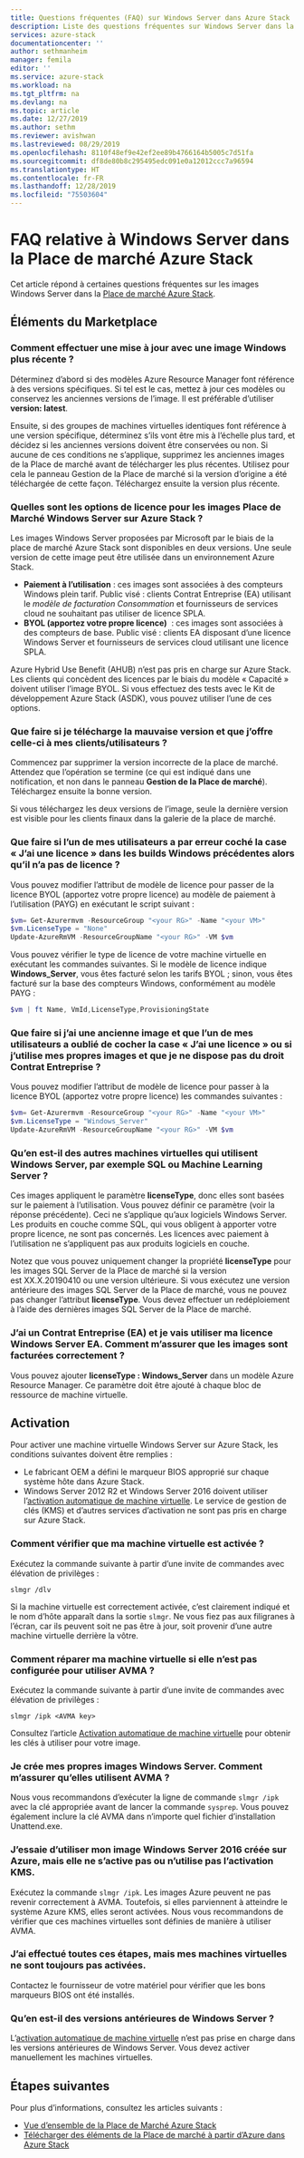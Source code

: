 ```yaml
---
title: Questions fréquentes (FAQ) sur Windows Server dans Azure Stack | Microsoft Docs
description: Liste des questions fréquentes sur Windows Server dans la Place de marché Azure Stack
services: azure-stack
documentationcenter: ''
author: sethmanheim
manager: femila
editor: ''
ms.service: azure-stack
ms.workload: na
ms.tgt_pltfrm: na
ms.devlang: na
ms.topic: article
ms.date: 12/27/2019
ms.author: sethm
ms.reviewer: avishwan
ms.lastreviewed: 08/29/2019
ms.openlocfilehash: 8110f48ef9e42ef2ee89b4766164b5005c7d51fa
ms.sourcegitcommit: df8de80b8c295495edc091e0a12012ccc7a96594
ms.translationtype: HT
ms.contentlocale: fr-FR
ms.lasthandoff: 12/28/2019
ms.locfileid: "75503604"
---
```

# <a name="windows-server-in-azure-stack-marketplace-faq"></a>FAQ relative à Windows Server dans la Place de marché Azure Stack

Cet article répond à certaines questions fréquentes sur les images Windows Server dans la [Place de marché Azure Stack](azure-stack-marketplace.md).

## <a name="marketplace-items"></a>Éléments du Marketplace

### <a name="how-do-i-update-to-a-newer-windows-image"></a>Comment effectuer une mise à jour avec une image Windows plus récente ?

Déterminez d’abord si des modèles Azure Resource Manager font référence à des versions spécifiques. Si tel est le cas, mettez à jour ces modèles ou conservez les anciennes versions de l’image. Il est préférable d’utiliser **version: latest**.

Ensuite, si des groupes de machines virtuelles identiques font référence à une version spécifique, déterminez s’ils vont être mis à l’échelle plus tard, et décidez si les anciennes versions doivent être conservées ou non. Si aucune de ces conditions ne s’applique, supprimez les anciennes images de la Place de marché avant de télécharger les plus récentes. Utilisez pour cela le panneau Gestion de la Place de marché si la version d’origine a été téléchargée de cette façon. Téléchargez ensuite la version plus récente.

### <a name="what-are-the-licensing-options-for-windows-server-marketplace-images-on-azure-stack"></a>Quelles sont les options de licence pour les images Place de Marché Windows Server sur Azure Stack ?

Les images Windows Server proposées par Microsoft par le biais de la place de marché Azure Stack sont disponibles en deux versions. Une seule version de cette image peut être utilisée dans un environnement Azure Stack.  

- **Paiement à l’utilisation** : ces images sont associées à des compteurs Windows plein tarif.
   Public visé : clients Contrat Entreprise (EA) utilisant le *modèle de facturation Consommation* et fournisseurs de services cloud ne souhaitant pas utiliser de licence SPLA.
- **BYOL (apportez votre propre licence)**  : ces images sont associées à des compteurs de base.
   Public visé : clients EA disposant d’une licence Windows Server et fournisseurs de services cloud utilisant une licence SPLA.

Azure Hybrid Use Benefit (AHUB) n’est pas pris en charge sur Azure Stack. Les clients qui concèdent des licences par le biais du modèle « Capacité » doivent utiliser l’image BYOL. Si vous effectuez des tests avec le Kit de développement Azure Stack (ASDK), vous pouvez utiliser l’une de ces options.

### <a name="what-if-i-downloaded-the-wrong-version-to-offer-my-tenantsusers"></a>Que faire si je télécharge la mauvaise version et que j’offre celle-ci à mes clients/utilisateurs ?

Commencez par supprimer la version incorrecte de la place de marché. Attendez que l’opération se termine (ce qui est indiqué dans une notification, et non dans le panneau **Gestion de la Place de marché**). Téléchargez ensuite la bonne version.

Si vous téléchargez les deux versions de l’image, seule la dernière version est visible pour les clients finaux dans la galerie de la place de marché.

### <a name="what-if-my-user-incorrectly-checked-the-i-have-a-license-box-in-previous-windows-builds-and-they-dont-have-a-license"></a>Que faire si l’un de mes utilisateurs a par erreur coché la case « J’ai une licence » dans les builds Windows précédentes alors qu’il n’a pas de licence ?

Vous pouvez modifier l’attribut de modèle de licence pour passer de la licence BYOL (apportez votre propre licence) au modèle de paiement à l’utilisation (PAYG) en exécutant le script suivant :

```powershell
$vm= Get-Azurermvm -ResourceGroup "<your RG>" -Name "<your VM>"
$vm.LicenseType = "None"
Update-AzureRmVM -ResourceGroupName "<your RG>" -VM $vm
```

Vous pouvez vérifier le type de licence de votre machine virtuelle en exécutant les commandes suivantes. Si le modèle de licence indique **Windows_Server**, vous êtes facturé selon les tarifs BYOL ; sinon, vous êtes facturé sur la base des compteurs Windows, conformément au modèle PAYG :

```powershell
$vm | ft Name, VmId,LicenseType,ProvisioningState
```

### <a name="what-if-i-have-an-older-image-and-my-user-forgot-to-check-the-i-have-a-license-box-or-we-use-our-own-images-and-we-do-have-enterprise-agreement-entitlement"></a>Que faire si j’ai une ancienne image et que l’un de mes utilisateurs a oublié de cocher la case « J’ai une licence » ou si j’utilise mes propres images et que je ne dispose pas du droit Contrat Entreprise ?

Vous pouvez modifier l’attribut de modèle de licence pour passer à la licence BYOL (apportez votre propre licence) les commandes suivantes :

```powershell
$vm= Get-Azurermvm -ResourceGroup "<your RG>" -Name "<your VM>"
$vm.LicenseType = "Windows_Server"
Update-AzureRmVM -ResourceGroupName "<your RG>" -VM $vm
```

### <a name="what-about-other-vms-that-use-windows-server-such-as-sql-or-machine-learning-server"></a>Qu’en est-il des autres machines virtuelles qui utilisent Windows Server, par exemple SQL ou Machine Learning Server ?

Ces images appliquent le paramètre **licenseType**, donc elles sont basées sur le paiement à l’utilisation. Vous pouvez définir ce paramètre (voir la réponse précédente). Ceci ne s’applique qu’aux logiciels Windows Server. Les produits en couche comme SQL, qui vous obligent à apporter votre propre licence, ne sont pas concernés. Les licences avec paiement à l’utilisation ne s’appliquent pas aux produits logiciels en couche.

Notez que vous pouvez uniquement changer la propriété **licenseType** pour les images SQL Server de la Place de marché si la version est XX.X.20190410 ou une version ultérieure. Si vous exécutez une version antérieure des images SQL Server de la Place de marché, vous ne pouvez pas changer l’attribut **licenseType**. Vous devez effectuer un redéploiement à l’aide des dernières images SQL Server de la Place de marché.

### <a name="i-have-an-enterprise-agreement-ea-and-will-be-using-my-ea-windows-server-license-how-do-i-make-sure-images-are-billed-correctly"></a>J’ai un Contrat Entreprise (EA) et je vais utiliser ma licence Windows Server EA. Comment m’assurer que les images sont facturées correctement ?

Vous pouvez ajouter **licenseType : Windows_Server** dans un modèle Azure Resource Manager. Ce paramètre doit être ajouté à chaque bloc de ressource de machine virtuelle.

## <a name="activation"></a>Activation

Pour activer une machine virtuelle Windows Server sur Azure Stack, les conditions suivantes doivent être remplies :

- Le fabricant OEM a défini le marqueur BIOS approprié sur chaque système hôte dans Azure Stack.
- Windows Server 2012 R2 et Windows Server 2016 doivent utiliser l’[activation automatique de machine virtuelle](/previous-versions/windows/it-pro/windows-server-2012-R2-and-2012/dn303421(v=ws.11)). Le service de gestion de clés (KMS) et d’autres services d’activation ne sont pas pris en charge sur Azure Stack.

### <a name="how-can-i-verify-that-my-virtual-machine-is-activated"></a>Comment vérifier que ma machine virtuelle est activée ?

Exécutez la commande suivante à partir d’une invite de commandes avec élévation de privilèges :

```shell
slmgr /dlv
```

Si la machine virtuelle est correctement activée, c’est clairement indiqué et le nom d’hôte apparaît dans la sortie `slmgr`. Ne vous fiez pas aux filigranes à l’écran, car ils peuvent soit ne pas être à jour, soit provenir d’une autre machine virtuelle derrière la vôtre.

### <a name="my-vm-is-not-set-up-to-use-avma-how-can-i-fix-it"></a>Comment réparer ma machine virtuelle si elle n’est pas configurée pour utiliser AVMA ?

Exécutez la commande suivante à partir d’une invite de commandes avec élévation de privilèges :

```shell
slmgr /ipk <AVMA key>
```

Consultez l’article [Activation automatique de machine virtuelle](/previous-versions/windows/it-pro/windows-server-2012-R2-and-2012/dn303421(v=ws.11)) pour obtenir les clés à utiliser pour votre image.

### <a name="i-create-my-own-windows-server-images-how-can-i-make-sure-they-use-avma"></a>Je crée mes propres images Windows Server. Comment m’assurer qu’elles utilisent AVMA ?

Nous vous recommandons d’exécuter la ligne de commande `slmgr /ipk` avec la clé appropriée avant de lancer la commande `sysprep`. Vous pouvez également inclure la clé AVMA dans n’importe quel fichier d’installation Unattend.exe.

### <a name="i-am-trying-to-use-my-windows-server-2016-image-created-on-azure-and-it-is-not-activating-or-using-kms-activation"></a>J’essaie d’utiliser mon image Windows Server 2016 créée sur Azure, mais elle ne s’active pas ou n’utilise pas l’activation KMS.

Exécutez la commande `slmgr /ipk`. Les images Azure peuvent ne pas revenir correctement à AVMA. Toutefois, si elles parviennent à atteindre le système Azure KMS, elles seront activées. Nous vous recommandons de vérifier que ces machines virtuelles sont définies de manière à utiliser AVMA.

### <a name="i-have-performed-all-of-these-steps-but-my-virtual-machines-are-still-not-activating"></a>J’ai effectué toutes ces étapes, mais mes machines virtuelles ne sont toujours pas activées.

Contactez le fournisseur de votre matériel pour vérifier que les bons marqueurs BIOS ont été installés.

### <a name="what-about-earlier-versions-of-windows-server"></a>Qu’en est-il des versions antérieures de Windows Server ?

L’[activation automatique de machine virtuelle](/previous-versions/windows/it-pro/windows-server-2012-R2-and-2012/dn303421(v=ws.11)) n’est pas prise en charge dans les versions antérieures de Windows Server. Vous devez activer manuellement les machines virtuelles.

## <a name="next-steps"></a>Étapes suivantes

Pour plus d’informations, consultez les articles suivants :

- [Vue d’ensemble de la Place de Marché Azure Stack](azure-stack-marketplace.md)
- [Télécharger des éléments de la Place de marché à partir d’Azure dans Azure Stack](azure-stack-download-azure-marketplace-item.md)
